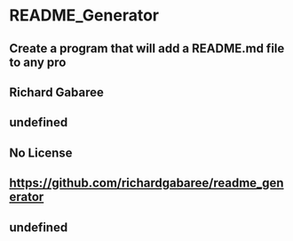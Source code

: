 
  # README_Generator
  ## Create a program that will add a  README.md file to any pro
  ## Richard Gabaree
  ## undefined
  ## No License
  
  ## https://github.com/richardgabaree/readme_generator
  ## undefined
  